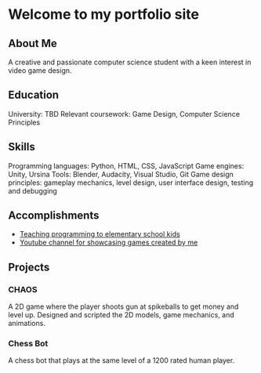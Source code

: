 # Welcome to my portfolio site
## About Me

A creative and passionate computer science student with a keen interest in video game design.

## Education

University: TBD
Relevant coursework: Game Design, Computer Science Principles

## Skills

Programming languages: Python, HTML, CSS, JavaScript
Game engines: Unity, Ursina
Tools: Blender, Audacity, Visual Studio, Git
Game design principles: gameplay mechanics, level design, user interface design, testing and debugging

## Accomplishments

* [Teaching programming to elementary school kids](./teaching/index.md)
* [Youtube channel for showcasing games created by me](./youtube/index.md)

## Projects

### CHAOS

A 2D game where the player shoots gun at spikeballs to get money and level up. Designed and scripted
the 2D models, game mechanics, and animations.

### Chess Bot
A chess bot that plays at the same level of a 1200 rated human player.